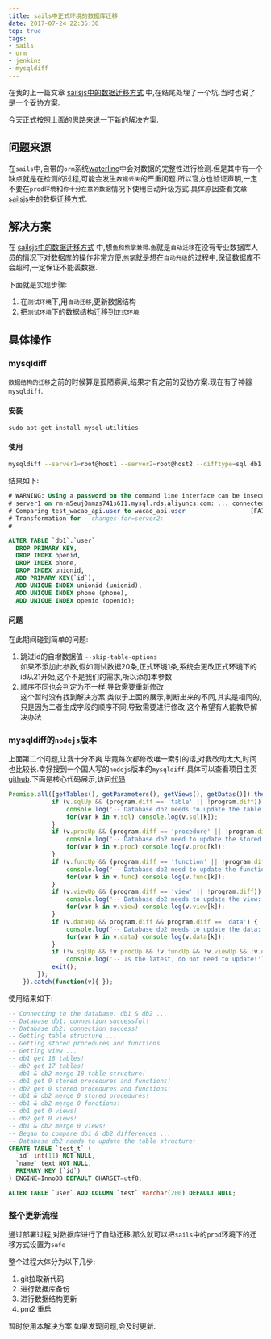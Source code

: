 ```yaml
---
title: sails中正式环境的数据库迁移
date: 2017-07-24 22:35:30
top: true
tags: 
- sails
- orm
- jenkins
- mysqldiff
---
```


在我的上一篇文章 [sailsjs中的数据迁移方式] 中,在结尾处埋了一个坑.当时也说了是一个妥协方案.

今天正式按照上面的思路来说一下新的解决方案.


## 问题来源

在`sails`中,自带的`orm`系统[waterline]中会对数据的完整性进行检测.但是其中有一个缺点就是在检测的过程,可能会发生`数据丢失`的严重问题.所以官方也验证声明,一定不要在`prod环境`和`你十分在意的数据`情况下使用自动升级方式.具体原因查看文章 [sailsjs中的数据迁移方式].

## 解决方案

在 [sailsjs中的数据迁移方式] 中,想`鱼和熊掌兼得`.`鱼`就是`自动迁移`在没有专业数据库人员的情况下对数据库的操作非常方便,`熊掌`就是想在`自动升级`的过程中,保证数据库不会超时,一定保证不能丢数据.

下面就是实现步骤:

1. 在`测试环境`下,用`自动迁移`,更新数据结构
2. 把`测试环境`下的数据结构迁移到`正式环境`

## 具体操作

### mysqldiff

`数据结构的迁移`之前的时候算是孤陋寡闻,结果才有之前的妥协方案.现在有了神器`mysqldiff`.

#### 安装
```
sudo apt-get install mysql-utilities
```
#### 使用
```bash
mysqldiff --server1=root@host1 --server2=root@host2 --difftype=sql db1.table1:dbx.table3
```
结果如下:

```sql
# WARNING: Using a password on the command line interface can be insecure.
# server1 on rm-m5euj0nmzs741s611.mysql.rds.aliyuncs.com: ... connected.
# Comparing test_wacao_api.user to wacao_api.user                  [FAIL]
# Transformation for --changes-for=server2:
#

ALTER TABLE `db1`.`user`
  DROP PRIMARY KEY,
  DROP INDEX openid,
  DROP INDEX phone,
  DROP INDEX unionid,
  ADD PRIMARY KEY(`id`),
  ADD UNIQUE INDEX unionid (unionid),
  ADD UNIQUE INDEX phone (phone),
  ADD UNIQUE INDEX openid (openid);
```

#### 问题
在此期间碰到简单的问题:

1. 跳过id的自增数据值 `--skip-table-options`   
如果不添加此参数,假如测试数据20条,正式环境1条,系统会更改正式环境下的id从21开始,这个不是我们的需求,所以添加本参数
2. 顺序不同也会判定为不一样,导致需要重新修改   
   这个暂时没有找到解决方案.类似于上面的展示,判断出来的不同,其实是相同的,只是因为二者生成字段的顺序不同,导致需要进行修改.这个希望有人能教导解决办法
   
### mysqldiff的`nodejs`版本
上面第二个问题,让我十分不爽.毕竟每次都修改唯一索引的话,对我改动太大,时间也比较长.幸好搜到一个国人写的`nodejs`版本的`mysqldiff`.具体可以查看项目主页[github](https://github.com/LiveXY/mysqldiff).下面是核心代码展示,访问[代码](https://github.com/LiveXY/mysqldiff/blob/master/mysqldiff#L50)

```js
Promise.all([getTables(), getParameters(), getViews(), getDatas()]).then(allDesc).then(diff).then(function(v) {
			if (v.sqlUp && (program.diff == 'table' || !program.diff)) {
				console.log('-- Database db2 needs to update the table structure:');
				for(var k in v.sql) console.log(v.sql[k]);
			}
			if (v.procUp && (program.diff == 'procedure' || !program.diff)) {
				console.log('-- Database db2 need to update the stored procedure:');
				for(var k in v.proc) console.log(v.proc[k]);
			}
			if (v.funcUp && (program.diff == 'function' || !program.diff)) {
				console.log('-- Database db2 need to update the function:');
				for(var k in v.func) console.log(v.func[k]);
			}
			if (v.viewUp && (program.diff == 'view' || !program.diff)) {
				console.log('-- Database db2 needs to update the view:');
				for(var k in v.view) console.log(v.view[k]);
			}
			if (v.dataUp && program.diff && program.diff == 'data') {
				console.log('-- Database db2 needs to update the data:');
				for(var k in v.data) console.log(v.data[k]);
			}
			if (!v.sqlUp && !v.procUp && !v.funcUp && !v.viewUp && !v.dataUp)
				console.log('-- Is the latest, do not need to update!');
			exit();
		});
	}).catch(function(v){ });
```
使用结果如下:

```sql
-- Connecting to the database: db1 & db2 ...
-- Database db1: connection successful!
-- Database db2: connection success!
-- Getting table structure ...
-- Getting stored procedures and functions ...
-- Getting view ...
-- db1 get 18 tables!
-- db2 get 17 tables!
-- db1 & db2 merge 18 table structure!
-- db1 get 0 stored procedures and functions!
-- db2 get 0 stored procedures and functions!
-- db1 & db2 merge 0 stored procedures!
-- db1 & db2 merge 0 functions!
-- db1 get 0 views!
-- db2 get 0 views!
-- db1 & db2 merge 0 views!
-- Began to compare db1 & db2 differences ...
-- Database db2 needs to update the table structure:
CREATE TABLE `test_t` (
  `id` int(11) NOT NULL,
  `name` text NOT NULL,
  PRIMARY KEY (`id`)
) ENGINE=InnoDB DEFAULT CHARSET=utf8;

ALTER TABLE `user` ADD COLUMN `test` varchar(200) DEFAULT NULL;
```

### 整个更新流程

通过部署过程,对数据库进行了自动迁移.那么就可以把`sails`中的`prod`环境下的迁移方式设置为`safe`

整个过程大体分为以下几步:
1. git拉取新代码
2. 进行数据库备份
3. 进行数据结构更新
4. pm2 重启

暂时使用本解决方案.如果发现问题,会及时更新.



[waterline]: http://github.com/balderdashy/waterline   
[sailsjs中的数据迁移方式]:https://stoneren.github.io/2017/07/21/sailsjs%E4%B8%AD%E7%9A%84%E6%95%B0%E6%8D%AE%E8%BF%81%E7%A7%BB%E6%96%B9%E5%BC%8F/ 
[mysqldiff]:https://dev.mysql.com/doc/mysql-utilities/1.5/en/mysqldiff.html